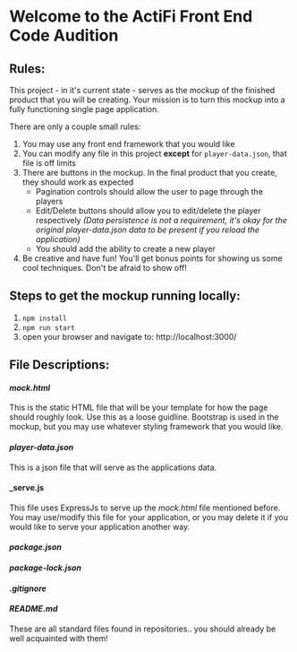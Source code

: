 # Welcome to the ActiFi Front End Code Audition

## Rules:
This project - in it's current state - serves as the mockup of the finished product that you will be creating. Your mission is to turn this mockup into a fully functioning single page application.

There are only a couple small rules:
1) You may use any front end framework that you would like
2) You can modify any file in this project __except__ for `player-data.json`, that file is off limits
3) There are buttons in the mockup. In the final product that you create, they should work as expected
   - Pagination controls should allow the user to page through the players
   - Edit/Delete buttons should allow you to edit/delete the player respectively _(Data persistence is not a requirement, it's okay for the original player-data.json data to be present if you reload the application)_
   - You should add the ability to create a new player
4) Be creative and have fun! You'll get bonus points for showing us some cool techniques. Don't be afraid to show off!


## Steps to get the mockup running locally:
1) `npm install`
2) `npm run start`
3) open your browser and navigate to: http://localhost:3000/

## File Descriptions:
#### _mock.html_
This is the static HTML file that will be your template for how the page should roughly look. Use this as a loose guidline. Bootstrap is used in the mockup, but you may use whatever styling framework that you would like.
#### _player-data.json_
This is a json file that will serve as the applications data.
#### _serve.js
This file uses ExpressJs to serve up the _mock.html_ file mentioned before. You may use/modify this file for your application, or you may delete it if you would like to serve your application another way.
#### _package.json_
#### _package-lock.json_
#### _.gitignore_
#### _README.md_
These are all standard files found in repositories..  you should already be well acquainted with them!